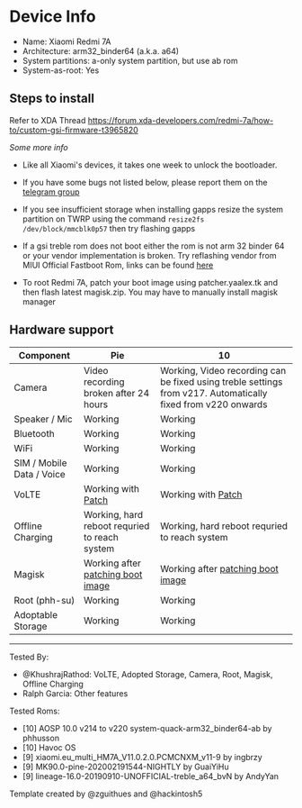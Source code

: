 # Device Info

- Name: Xiaomi Redmi 7A  
- Architecture: arm32_binder64 (a.k.a. a64)
- System partitions: a-only system partition, but use ab rom
- System-as-root: Yes

## Steps to install
Refer to XDA Thread
https://forum.xda-developers.com/redmi-7a/how-to/custom-gsi-firmware-t3965820

*Some more info*

- Like all Xiaomi's devices, it takes one week to unlock the bootloader.

- If you have some bugs not listed below, please report them on the [telegram group](https://t.me/phhtreble)
- If you see insufficient storage when installing gapps resize the system partition on TWRP using the command `resize2fs /dev/block/mmcblk0p57` then try flashing gapps
- If a gsi treble rom does not boot either the rom is not arm 32 binder 64 or your vendor implementation is broken. Try reflashing vendor from MIUI Official Fastboot Rom, links can be found [here](https://mirom.ezbox.idv.tw/en/phone/pine/)
- To root Redmi 7A, patch your boot image using patcher.yaalex.tk and then flash latest magisk.zip. You may have to manually install magisk manager

## Hardware support

| Component                 |      Pie                             |              10                |
|---------------------------|--------------------------------------|--------------------------------|
| Camera                    | Video recording broken after 24 hours| Working, Video recording can be fixed using treble settings from v217. Automatically fixed from v220 onwards   |
| Speaker / Mic             | Working                              | Working                       |
| Bluetooth                 | Working                              | Working                       |
| WiFi                      | Working                              | Working                       |
| SIM / Mobile Data / Voice | Working                              | Working                       |
| VoLTE                     | Working with [Patch]                 | Working with [Patch]          |
| Offline Charging          | Working, hard reboot requried to reach system | Working, hard reboot requried to reach system |
| Magisk           | Working after [patching boot image](patcher.yaalex.tk) | Working after [patching boot image](patcher.yaalex.tk)                      |
| Root (phh-su) | Working | Working |
| Adoptable Storage         | Working                              | Working                       |
---

Tested By: 
- @KhushrajRathod: VoLTE, Adopted Storage, Camera, Root, Magisk, Offline Charging 
- Ralph Garcia: Other features
   
Tested Roms:
- [10] AOSP 10.0 v214 to v220 system-quack-arm32_binder64-ab by phhusson
- [10] Havoc OS
- [9] xiaomi.eu_multi_HM7A_V11.0.2.0.PCMCNXM_v11-9 by ingbrzy
- [9] MK90.0-pine-202002191544-NIGHTLY by GuaiYiHu
- [9] lineage-16.0-20190910-UNOFFICIAL-treble_a64_bvN by AndyYan
        
Template created by @zguithues and @hackintosh5

[Patch]: https://github.com/KhushrajRathod/VoLTE-Fix